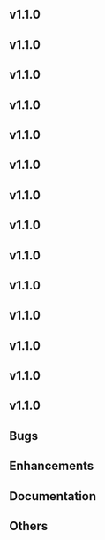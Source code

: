 ## v1.1.0



## v1.1.0



## v1.1.0



## v1.1.0



## v1.1.0



## v1.1.0



## v1.1.0



## v1.1.0



## v1.1.0



## v1.1.0



## v1.1.0



## v1.1.0



## v1.1.0



## v1.1.0

## Bugs
## Enhancements
## Documentation
## Others


